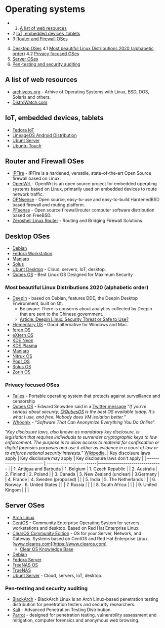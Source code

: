 
# Operating systems

- 1. [A list of web resources](https://github.com/Am0rphous/Awesome/blob/master/Operating%20Systems%20List.md#a-list-of-web-resources)
- 2 [IoT, embedded devices, tablets](https://github.com/Am0rphous/Awesome/blob/master/Operating%20Systems%20List.md#iot-embedded-devices-tablets)
- 3 [Router and Firewall OSes](https://github.com/Am0rphous/Awesome/blob/master/Operating%20Systems%20List.md#router-and-firewall-oses)
 4. [Desktop OSes](https://github.com/Am0rphous/Awesome/blob/master/Operating%20Systems%20List.md#desktop-oses)
   4.1 [Most beautiful Linux Distributions 2020 (alphabetic order)](https://github.com/Am0rphous/Awesome/blob/master/Operating%20Systems%20List.md#most-beautiful-linux-distributions-2020-alphabetic-order)
   4.2 [Privacy focused OSes](https://github.com/Am0rphous/Awesome/blob/master/Operating%20Systems%20List.md#privacy-focused-oses)
 5. [Server OSes](https://github.com/Am0rphous/Awesome/blob/master/Operating%20Systems%20List.md#server-oses)
 6. [Pen-testing and security auditing](https://github.com/Am0rphous/Awesome/blob/master/Operating%20Systems%20List.md#pen-testing-and-security-auditing)





## A list of web resources
- [archiveos.org](https://archiveos.org) - Arhive of Operating Systems with Linux, BSD, DOS, Solaris and others.
- [DistroWatch.com](https://distrowatch.com/)

## IoT, embedded devices, tablets
- [Fedora IoT](https://getfedora.org/en/iot/)
- [LineageOS Android Distribution]()
- [Ubunt Server](https://ubuntu.com)
- [Ubuntu Touch](https://ubuntu-touch.io/get-ubuntu-touch)

## Router and Firewall OSes
- [IPFire](https://www.ipfire.org/) - IPFire is a hardened, versatile, state-of-the-art Open Source firewall based on Linux.
- [OpenWrt](https://openwrt.org/) - OpenWrt is an open source project for embedded operating systems based on Linux, primarily used on embedded devices to route network traffic.
- [OPNsense](https://opnsense.org/) - Open source, easy-to-use and easy-to-build HardenedBSD based firewall and routing platform. 
- [PFsense](https://www.pfsense.org) - Open source firewall/router computer software distribution based on FreeBSD.
- [Zeroshell Linux Router](https://zeroshell.org/) - Routing and Bridging Firewall Solutions.

## Desktop OSes
- [Debian](https://www.debian.org)
- [Fedora Workstation](https://getfedora.org/en/workstation)
- [Manjaro](https://manjaro.org/)
- [Solus](https://getsol.us/home/)
- [Ubunt Desktop](https://ubuntu.com/) - Cloud, servers, IoT, desktop.
- [Qubes OS](https://www.qubes-os.org/downloads/) - Best Linux OS Designed for Maximum Security

 ### Most beautiful Linux Distributions 2020 (alphabetic order)
  - [Deepin](https://www.deepin.org/en/) - based on Debian, features DDE, the Deepin Desktop Environment, built on Qt.
    - Be aware: There is conserns about analytics collected by Deepin that are sent to the Chinese government.
    - [Article: Deepin Linux: Security Threat or Safe to Use?](https://linuxinsider.com/story/deepin-linux-security-threat-or-safe-to-use-86044.html)
 - [Elementary OS](https://elementary.io/) - Good alternative for Windows and Mac.
 - [feren OS](https://ferenos.weebly.com/)
 - [eXtern OS](https://externos.io/)
 - [KDE Neon](https://neon.kde.org)
 - [KDE Plasma](https://kde.org/)
 - [Manjaro](https://manjaro.org/)
 - [Nitrux OS](https://nxos.org/)
 - [Pop!_OS](https://pop.system76.com/)
 - [Solus OS](https://getsol.us/home/)
 - [Zorin OS](https://zorinos.com/)
 
 ### Privacy focused OSes

 - [Tailes](https://tails.boum.org) - Portable operating system that protects against surveillance and censorship
 - [Qubes OS](https://www.qubes-os.org) - Edward Snowden said in a [Twitter message](https://twitter.com/Snowden/status/781493632293605376) "_If you're serious about security, [@QubesOS](https://twitter.com/QubesOS) is the best OS available today. It's what I use, and free. Nobody does VM isolation better._"
 - [Whoonix](https://www.whonix.org) - "_Software That Can Anonymize Everything You Do Online_".
 
  "_Key disclosure laws, also known as mandatory key disclosure, is legislation that requires individuals to surrender cryptographic keys to law enforcement. The purpose is to allow access to material for confiscation or digital forensics purposes and use it either as evidence in a court of law or to enforce national security interests._" [Wikipedia](https://en.wikipedia.org/wiki/Key_disclosure_law).
| Key discolsure laws apply | Key disclosure may apply | Key disclosure laws don't apply |
| ------------------------- | -------------------------|-------------------------------- |
| 1. Antigua and Barbuda | 1. Belgium | 1. Czech Republic |
| 2. Australia | 2. Finland | 2. Poland |
| 3. Canada | 3. New Zealand (unclear) | 3.Germany |
| 4. France | 4. Sweden (proposed) | |
| 5. India | 5. The Netherlands | |
| 6. Norway | 6. United States | |
| 7. Russia | | |
| 8. South Africa | | |
| 9. United Kingom | | |
 
## Server OSes
- [Arch Linux](https://www.archlinux.org/)
- [CentOS](https://www.centos.org/) - Community Enterprise Operating System for servers, workstations and desktop. Based on Red Hat Enterprise Linux.
- [ClearOS Community Edition](https://www.clearos.com/clearfoundation/software/clearos-downloads) - OS for your Server, Network, and Gateway. Systems based on CentOS and Red Hat Enterprise Linux. [www.clearos.com](https://www.clearos.com)
  - [Clear OS Knowledge Base](https://documentation.clearos.com/index:kb)
- [Debian](https://www.debian.org)
- [Fedora Server](https://getfedora.org/en/server)
- [FreeNAS OS](https://www.freenas.org)
- [TrueNAS](https://www.truenas.com)
- [Ubunt Server](https://ubuntu.com) - Cloud, servers, IoT, desktop.

### Pen-testing and security auditing
- [BlackArch](https://www.blackarch.org/) - BlackArch Linux is an Arch Linux-based penetration testing distribution for penetration testers and security researchers.
- [Kali](https://www.kali.org/) - Advanced Penetration Testing Distribution.
- [Parrot](https://www.parrotsec.org/) - designed for penetration testing, vulnerability assessment and mitigation, computer forensics and anonymous web browsing. 
